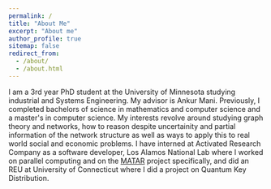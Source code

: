 ```yaml
---
permalink: /
title: "About Me"
excerpt: "About me"
author_profile: true
sitemap: false
redirect_from: 
  - /about/
  - /about.html
---
```


I am a 3rd year PhD student at the University of Minnesota studying industrial and Systems Engineering. My advisor is Ankur Mani. Previously, I completed bachelors of science in mathematics and computer science and a master's in computer science. My interests revolve around studying graph theory and networks, how to reason despite uncertainity and partial information of the network structure as well as ways to apply this to real world social and economic problems.  I have interned at Activated Research Company as a software developer, Los Alamos National Lab where I worked on parallel computing and on the [MATAR](https://github.com/lanl/MATAR) project specifically, and did an REU at University of Connecticut where I did a project on Quantum Key Distribution. 

